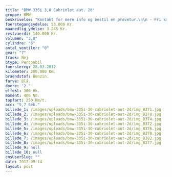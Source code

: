 ```yaml
---
title: "BMW 335i 3,0 Cabriolet aut. 2d"
gruppe: BMW
beskrivelse: "Kontakt for mere info og bestil en prøvetur.\n\n - Fri km. \n\n - Klar til levering.\n\n - Mulighed for mekaniskgaranti.\n\n  ✔ Ingen km-begrænsning: Kør så meget du vil i hele perioden.\n\n ✔ Garantiforsikring tilbydes: Ingen uventede værksteds regninger.\n\n ✔ Mulighed for billig forsikring \n\n ✔ Vaskekort til Cirkel K: Vask bilen i hele landet hos Cirkel K.\n\n ✔ Skal vi hjælpe dig med at finde drømmebilen, tilbyder vi Danmarks bedste leasingpakker.\n\n  \n"
foerstegangsydelse: 53.000 Kr.
maanedlig_ydelse: 3.245 Kr.
restvaerdi: 140.000 Kr.
volumen: "3,0"
cylindre: "6"
antal_ventiler: "0"
gear: "7"
traek: Nej
btype: Personbil
foerstereg: 28.03.2012
kilometer: 200.000 Km.
braendstof: Benzin.
farve: Blå.
doere: "2."
effekt: 306 Hk.
moment: 400 Nm.
topfart: 250 Km/t.
acc: "5,7 Sek."
billede_1: /images/uploads/bmw-335i-30-cabriolet-aut-2d/img_8371.jpg
billede_2: /images/uploads/bmw-335i-30-cabriolet-aut-2d/img_8370.jpg
billede_3: /images/uploads/bmw-335i-30-cabriolet-aut-2d/img_8374.jpg
billede_4: /images/uploads/bmw-335i-30-cabriolet-aut-2d/img_8372.jpg
billede_5: /images/uploads/bmw-335i-30-cabriolet-aut-2d/img_8376.jpg
billede_6: /images/uploads/bmw-335i-30-cabriolet-aut-2d/img_8378.jpg
billede_7: /images/uploads/bmw-335i-30-cabriolet-aut-2d/img_8382.jpg
billede_8: /images/uploads/bmw-335i-30-cabriolet-aut-2d/img_8377.jpg
billede_9: null
billede_10: null
cmsUserSlug: ""
date: 2017-09-14 
layout: post
---
```


